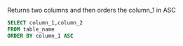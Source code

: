 Returns two columns and then orders the column_1 in ASC

```sql
SELECT column_1,column_2
FROM table_name
ORDER BY column_1 ASC 
```

